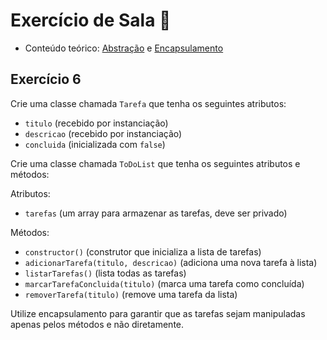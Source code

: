 # Exercício de Sala 🏫  

- Conteúdo teórico: 
[Abstração](../../../material/5.%20Introdução%20à%20Orientação%20a%20Objeto%20I/5.3%20-%20Abstração.md) e [Encapsulamento](../../../material/5.%20Introdução%20à%20Orientação%20a%20Objeto%20I/5.4%20-%20Encapsulamento.md)

## Exercício 6

Crie uma classe chamada `Tarefa` que tenha os seguintes atributos:
- `titulo` (recebido por instanciação)
- `descricao` (recebido por instanciação)
- `concluida` (inicializada com `false`)

Crie uma classe chamada `ToDoList` que tenha os seguintes atributos e métodos:

Atributos:
- `tarefas` (um array para armazenar as tarefas, deve ser privado)

Métodos:
- `constructor()` (construtor que inicializa a lista de tarefas)
- `adicionarTarefa(titulo, descricao)` (adiciona uma nova tarefa à lista)
- `listarTarefas()` (lista todas as tarefas)
- `marcarTarefaConcluida(titulo)` (marca uma tarefa como concluída)
- `removerTarefa(titulo)` (remove uma tarefa da lista)

Utilize encapsulamento para garantir que as tarefas sejam manipuladas apenas pelos métodos e não diretamente.
